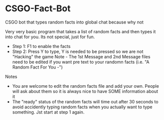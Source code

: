 # CSGO-Fact-Bot
CSGO bot that types random facts into global chat because why not

Very very basic program that takes a list of random facts and then types it into chat for you. Its not special, just for fun.  

- Step 1: F1 to enable the facts  
- Step 2: Press Y to type, Y is needed to be pressed so we are not "Hacking" the game
        Note - The 1st Message and 2nd Message files need to be edited if you want pre text to your randomn facts (i.e. "A Random Fact For You -")  


Notes  
  
- You are welcome to edit the random facts file and add your own. People will ask about them so it is always nice to have SOME information about it  
- The "ready" status of the random facts will time out after 30 seconds to avoid accidently typing random facts when you actually want to type something. Jst              start at step 1 again.
